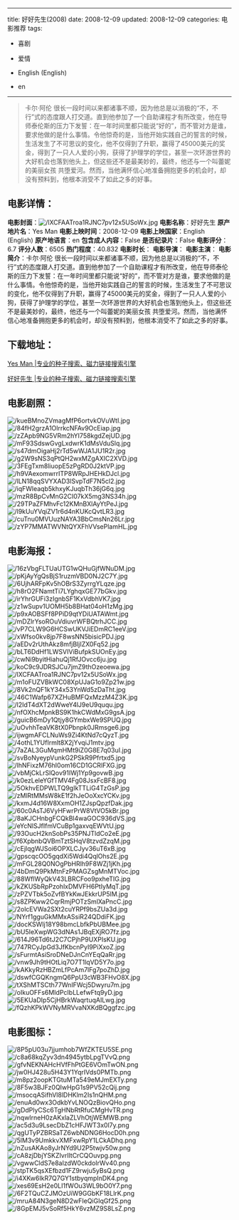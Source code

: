 
---
title: 好好先生(2008)
date: 2008-12-09
updated: 2008-12-09
categories: 电影推荐
tags:
- 喜剧
- 爱情

- English (English)
- en
---


> 卡尔·阿伦 很长一段时间以来都诸事不顺，因为他总是以消极的“不，不行”式的态度跟人打交道。直到他参加了一个自助课程才有所改变，他在导师泰伦斯的压力下发誓：在一年时间里都只能说“好的”，而不管对方是谁，要求他做的是什么事情。令他惊奇的是，当他开始实践自己的誓言的时候，生活发生了不可思议的变化，他不仅得到了升职，赢得了45000美元的奖金，得到了一只人人爱的小狗，获得了护理学的学位，甚至一次环游世界的大好机会也落到他头上，但这些还不是最美妙的，最终，他还与一个叫蕾妮的美丽女孩 共堕爱河。然而，当他满怀信心地准备拥抱更多的机会时，却没有预料到，他根本消受不了如此之多的好事。

## **电影详情**：

**电影封面**：<img src="https://image.tmdb.org/t/p/w200/lXCFAATroa1RJNC7pv12x5USoWx.jpg" alt="/lXCFAATroa1RJNC7pv12x5USoWx.jpg" title="/lXCFAATroa1RJNC7pv12x5USoWx.jpg">
**电影名称**：好好先生
**原产地片名**：Yes Man
**电影上映时间**：2008-12-09
**电影上映国家**：English (English)
**原产地语言**：en
**包含成人内容**：False
**是否纪录片**：False
**电影评分**：6.7
**评分人数**：6505
**热门程度**：40.832
**电影时长**：
**电影导演**：
**电影主演**：
**电影简介**：卡尔·阿伦 很长一段时间以来都诸事不顺，因为他总是以消极的“不，不行”式的态度跟人打交道。直到他参加了一个自助课程才有所改变，他在导师泰伦斯的压力下发誓：在一年时间里都只能说“好的”，而不管对方是谁，要求他做的是什么事情。令他惊奇的是，当他开始实践自己的誓言的时候，生活发生了不可思议的变化，他不仅得到了升职，赢得了45000美元的奖金，得到了一只人人爱的小狗，获得了护理学的学位，甚至一次环游世界的大好机会也落到他头上，但这些还不是最美妙的，最终，他还与一个叫蕾妮的美丽女孩 共堕爱河。然而，当他满怀信心地准备拥抱更多的机会时，却没有预料到，他根本消受不了如此之多的好事。

## **下载地址**：
[Yes Man |专业的种子搜索、磁力链接搜索引擎](https://movie.amd794.com:2083/?search=Yes%20Man&ordering=&mode=match_phrase&page_size=10&page=1)

[好好先生 |专业的种子搜索、磁力链接搜索引擎](https://movie.amd794.com:2083/?search=%E5%A5%BD%E5%A5%BD%E5%85%88%E7%94%9F&ordering=&mode=match_phrase&page_size=10&page=1)
 

## **电影剧照**：
<img src="https://image.tmdb.org/t/p/original/kueBMnoZVmagMfP6ortvkOVuWtI.jpg" alt="/kueBMnoZVmagMfP6ortvkOVuWtI.jpg" title="/kueBMnoZVmagMfP6ortvkOVuWtI.jpg"><img src="https://image.tmdb.org/t/p/original/84fH2grzA1OlrrkcNFAv9OcEiap.jpg" alt="/84fH2grzA1OlrrkcNFAv9OcEiap.jpg" title="/84fH2grzA1OlrrkcNFAv9OcEiap.jpg"><img src="https://image.tmdb.org/t/p/original/zZApb9NG5VRm2hYI758kgdZejUD.jpg" alt="/zZApb9NG5VRm2hYI758kgdZejUD.jpg" title="/zZApb9NG5VRm2hYI758kgdZejUD.jpg"><img src="https://image.tmdb.org/t/p/original/mF93SdswGvgLxdwrK1dMsVduSlq.jpg" alt="/mF93SdswGvgLxdwrK1dMsVduSlq.jpg" title="/mF93SdswGvgLxdwrK1dMsVduSlq.jpg"><img src="https://image.tmdb.org/t/p/original/s47dmOigaHj2rTd5wWJA1JU1R2r.jpg" alt="/s47dmOigaHj2rTd5wWJA1JU1R2r.jpg" title="/s47dmOigaHj2rTd5wWJA1JU1R2r.jpg"><img src="https://image.tmdb.org/t/p/original/g2W9sNS3qPtQH2wxMZgAXIC2XVD.jpg" alt="/g2W9sNS3qPtQH2wxMZgAXIC2XVD.jpg" title="/g2W9sNS3qPtQH2wxMZgAXIC2XVD.jpg"><img src="https://image.tmdb.org/t/p/original/3FEgTxm8liuopE5zPgRD0J2ktVP.jpg" alt="/3FEgTxm8liuopE5zPgRD0J2ktVP.jpg" title="/3FEgTxm8liuopE5zPgRD0J2ktVP.jpg"><img src="https://image.tmdb.org/t/p/original/h9VAexomwrrITP8WRpJHEHkDJcl.jpg" alt="/h9VAexomwrrITP8WRpJHEHkDJcl.jpg" title="/h9VAexomwrrITP8WRpJHEHkDJcl.jpg"><img src="https://image.tmdb.org/t/p/original/lLN18qqSVYXAD3lSvpTdF7N5cl2.jpg" alt="/lLN18qqSVYXAD3lSvpTdF7N5cl2.jpg" title="/lLN18qqSVYXAD3lSvpTdF7N5cl2.jpg"><img src="https://image.tmdb.org/t/p/original/iqFWleaqb5khxyKJuqbTh36jG6q.jpg" alt="/iqFWleaqb5khxyKJuqbTh36jG6q.jpg" title="/iqFWleaqb5khxyKJuqbTh36jG6q.jpg"><img src="https://image.tmdb.org/t/p/original/mzR8BpCvMnG2CI07kX5mg3NS34h.jpg" alt="/mzR8BpCvMnG2CI07kX5mg3NS34h.jpg" title="/mzR8BpCvMnG2CI07kX5mg3NS34h.jpg"><img src="https://image.tmdb.org/t/p/original/29TPaZFMhvFc12KMnBXlAyYtPeJ.jpg" alt="/29TPaZFMhvFc12KMnBXlAyYtPeJ.jpg" title="/29TPaZFMhvFc12KMnBXlAyYtPeJ.jpg"><img src="https://image.tmdb.org/t/p/original/l9kUuYVqiZV1r6d4nKUKcQvtLR3.jpg" alt="/l9kUuYVqiZV1r6d4nKUKcQvtLR3.jpg" title="/l9kUuYVqiZV1r6d4nKUKcQvtLR3.jpg"><img src="https://image.tmdb.org/t/p/original/cuTnu0MVUuzNAYA3BbCmsNn26Lr.jpg" alt="/cuTnu0MVUuzNAYA3BbCmsNn26Lr.jpg" title="/cuTnu0MVUuzNAYA3BbCmsNn26Lr.jpg"><img src="https://image.tmdb.org/t/p/original/zYP7MMATWVNtQYXFhVVsePlamHL.jpg" alt="/zYP7MMATWVNtQYXFhVVsePlamHL.jpg" title="/zYP7MMATWVNtQYXFhVVsePlamHL.jpg">

## **电影海报**：
<img src="https://image.tmdb.org/t/p/original/16zVbgFLTUaUTG1wQHuGjfWNuDM.jpg" alt="/16zVbgFLTUaUTG1wQHuGjfWNuDM.jpg" title="/16zVbgFLTUaUTG1wQHuGjfWNuDM.jpg"><img src="https://image.tmdb.org/t/p/original/pKjAyYgQsBjS1ruzmVBD0NJ2C7Y.jpg" alt="/pKjAyYgQsBjS1ruzmVBD0NJ2C7Y.jpg" title="/pKjAyYgQsBjS1ruzmVBD0NJ2C7Y.jpg"><img src="https://image.tmdb.org/t/p/original/6UjhARFpKv5hOBrS3ZyrrgYLqze.jpg" alt="/6UjhARFpKv5hOBrS3ZyrrgYLqze.jpg" title="/6UjhARFpKv5hOBrS3ZyrrgYLqze.jpg"><img src="https://image.tmdb.org/t/p/original/h8rO2FNamtTi7LYghqxGE77bGkv.jpg" alt="/h8rO2FNamtTi7LYghqxGE77bGkv.jpg" title="/h8rO2FNamtTi7LYghqxGE77bGkv.jpg"><img src="https://image.tmdb.org/t/p/original/irYhrGUFi3zIgnbSF1KxVdbhVK7.jpg" alt="/irYhrGUFi3zIgnbSF1KxVdbhVK7.jpg" title="/irYhrGUFi3zIgnbSF1KxVdbhVK7.jpg"><img src="https://image.tmdb.org/t/p/original/z1wSupv1UOMH5b8BHat04oH1zMg.jpg" alt="/z1wSupv1UOMH5b8BHat04oH1zMg.jpg" title="/z1wSupv1UOMH5b8BHat04oH1zMg.jpg"><img src="https://image.tmdb.org/t/p/original/p9xAOBSFf8PPiD9qtYDiUATAWmt.jpg" alt="/p9xAOBSFf8PPiD9qtYDiUATAWmt.jpg" title="/p9xAOBSFf8PPiD9qtYDiUATAWmt.jpg"><img src="https://image.tmdb.org/t/p/original/mDZlrYsoROuVdiuvrWFBQtrhJCC.jpg" alt="/mDZlrYsoROuVdiuvrWFBQtrhJCC.jpg" title="/mDZlrYsoROuVdiuvrWFBQtrhJCC.jpg"><img src="https://image.tmdb.org/t/p/original/vP7CLW9G6HCSwUKVJiEDmRC1eeV.jpg" alt="/vP7CLW9G6HCSwUKVJiEDmRC1eeV.jpg" title="/vP7CLW9G6HCSwUKVJiEDmRC1eeV.jpg"><img src="https://image.tmdb.org/t/p/original/xWfso0kv8jp7F8wsNN5bisicPDJ.jpg" alt="/xWfso0kv8jp7F8wsNN5bisicPDJ.jpg" title="/xWfso0kv8jp7F8wsNN5bisicPDJ.jpg"><img src="https://image.tmdb.org/t/p/original/aEDv2rUthAkz8mfjBljIZX0Fq52.jpg" alt="/aEDv2rUthAkz8mfjBljIZX0Fq52.jpg" title="/aEDv2rUthAkz8mfjBljIZX0Fq52.jpg"><img src="https://image.tmdb.org/t/p/original/bLT6DdHf1LWSVIViBufpkSUOnEy.jpg" alt="/bLT6DdHf1LWSVIViBufpkSUOnEy.jpg" title="/bLT6DdHf1LWSVIViBufpkSUOnEy.jpg"><img src="https://image.tmdb.org/t/p/original/cwNi9byitHiahuQj1RfJOvcc6ju.jpg" alt="/cwNi9byitHiahuQj1RfJOvcc6ju.jpg" title="/cwNi9byitHiahuQj1RfJOvcc6ju.jpg"><img src="https://image.tmdb.org/t/p/original/koC9c9JDRSJCu7jmZ9thOzeoewa.jpg" alt="/koC9c9JDRSJCu7jmZ9thOzeoewa.jpg" title="/koC9c9JDRSJCu7jmZ9thOzeoewa.jpg"><img src="https://image.tmdb.org/t/p/original/lXCFAATroa1RJNC7pv12x5USoWx.jpg" alt="/lXCFAATroa1RJNC7pv12x5USoWx.jpg" title="/lXCFAATroa1RJNC7pv12x5USoWx.jpg"><img src="https://image.tmdb.org/t/p/original/m1oFUZVBkWC08XpUJaG1o9Zp21w.jpg" alt="/m1oFUZVBkWC08XpUJaG1o9Zp21w.jpg" title="/m1oFUZVBkWC08XpUJaG1o9Zp21w.jpg"><img src="https://image.tmdb.org/t/p/original/8Vk2nQF1kY34x53YnWd5zDaTht.jpg" alt="/8Vk2nQF1kY34x53YnWd5zDaTht.jpg" title="/8Vk2nQF1kY34x53YnWd5zDaTht.jpg"><img src="https://image.tmdb.org/t/p/original/46C1Wafp67XZHuBMFQxMzzM4Z3K.jpg" alt="/46C1Wafp67XZHuBMFQxMzzM4Z3K.jpg" title="/46C1Wafp67XZHuBMFQxMzzM4Z3K.jpg"><img src="https://image.tmdb.org/t/p/original/l2IdT4dXT2dWweY4lJ9eU9ququ.jpg" alt="/l2IdT4dXT2dWweY4lJ9eU9ququ.jpg" title="/l2IdT4dXT2dWweY4lJ9eU9ququ.jpg"><img src="https://image.tmdb.org/t/p/original/nfOXhcMpnkBS9K1hkCWdMxG9gsA.jpg" alt="/nfOXhcMpnkBS9K1hkCWdMxG9gsA.jpg" title="/nfOXhcMpnkBS9K1hkCWdMxG9gsA.jpg"><img src="https://image.tmdb.org/t/p/original/guicB6mDy1Qtjy8GYmbxWe9SPUQ.jpg" alt="/guicB6mDy1Qtjy8GYmbxWe9SPUQ.jpg" title="/guicB6mDy1Qtjy8GYmbxWe9SPUQ.jpg"><img src="https://image.tmdb.org/t/p/original/uOvhhTeaVK8tX0Pbnpk0JRmsge6.jpg" alt="/uOvhhTeaVK8tX0Pbnpk0JRmsge6.jpg" title="/uOvhhTeaVK8tX0Pbnpk0JRmsge6.jpg"><img src="https://image.tmdb.org/t/p/original/ijwgmAFCLNuWs9Zi4KtNd7cQyzT.jpg" alt="/ijwgmAFCLNuWs9Zi4KtNd7cQyzT.jpg" title="/ijwgmAFCLNuWs9Zi4KtNd7cQyzT.jpg"><img src="https://image.tmdb.org/t/p/original/4othL1YUfIrmlt8X2jYvqiJ1mtv.jpg" alt="/4othL1YUfIrmlt8X2jYvqiJ1mtv.jpg" title="/4othL1YUfIrmlt8X2jYvqiJ1mtv.jpg"><img src="https://image.tmdb.org/t/p/original/7aZAL3GuMqmHMt9iZ0G8E7q03uI.jpg" alt="/7aZAL3GuMqmHMt9iZ0G8E7q03uI.jpg" title="/7aZAL3GuMqmHMt9iZ0G8E7q03uI.jpg"><img src="https://image.tmdb.org/t/p/original/svBoNyeypVunkG2PSkR9Pfrtxd5.jpg" alt="/svBoNyeypVunkG2PSkR9Pfrtxd5.jpg" title="/svBoNyeypVunkG2PSkR9Pfrtxd5.jpg"><img src="https://image.tmdb.org/t/p/original/lhNFixzM76hI0om16CD1GCRlFXG.jpg" alt="/lhNFixzM76hI0om16CD1GCRlFXG.jpg" title="/lhNFixzM76hI0om16CD1GCRlFXG.jpg"><img src="https://image.tmdb.org/t/p/original/vbMjCkLrSlQov91IWj1Yp9govwB.jpg" alt="/vbMjCkLrSlQov91IWj1Yp9govwB.jpg" title="/vbMjCkLrSlQov91IWj1Yp9govwB.jpg"><img src="https://image.tmdb.org/t/p/original/k0ezLeleYGfTMV4Fg08JsxFcBF8.jpg" alt="/k0ezLeleYGfTMV4Fg08JsxFcBF8.jpg" title="/k0ezLeleYGfTMV4Fg08JsxFcBF8.jpg"><img src="https://image.tmdb.org/t/p/original/5OkhvEDPWLTQ9gIkTTLiG4TzGsP.jpg" alt="/5OkhvEDPWLTQ9gIkTTLiG4TzGsP.jpg" title="/5OkhvEDPWLTQ9gIkTTLiG4TzGsP.jpg"><img src="https://image.tmdb.org/t/p/original/zMlRtMMsW8kE1f2hJeOoXxcYCKv.jpg" alt="/zMlRtMMsW8kE1f2hJeOoXxcYCKv.jpg" title="/zMlRtMMsW8kE1f2hJeOoXxcYCKv.jpg"><img src="https://image.tmdb.org/t/p/original/kxmJ4d16W8XxmOH1ZJspQpzfDak.jpg" alt="/kxmJ4d16W8XxmOH1ZJspQpzfDak.jpg" title="/kxmJ4d16W8XxmOH1ZJspQpzfDak.jpg"><img src="https://image.tmdb.org/t/p/original/60c0AsTJ6VyHFwrPrW8VtVO5kBr.jpg" alt="/60c0AsTJ6VyHFwrPrW8VtVO5kBr.jpg" title="/60c0AsTJ6VyHFwrPrW8VtVO5kBr.jpg"><img src="https://image.tmdb.org/t/p/original/8aKJCHnbgFCQkBl4waGOC936dVS.jpg" alt="/8aKJCHnbgFCQkBl4waGOC936dVS.jpg" title="/8aKJCHnbgFCQkBl4waGOC936dVS.jpg"><img src="https://image.tmdb.org/t/p/original/eYcNlSJfIfmVCuBp1gaxvqEWVtU.jpg" alt="/eYcNlSJfIfmVCuBp1gaxvqEWVtU.jpg" title="/eYcNlSJfIfmVCuBp1gaxvqEWVtU.jpg"><img src="https://image.tmdb.org/t/p/original/93OucH2knSobPs35PNJTldCo2eE.jpg" alt="/93OucH2knSobPs35PNJTldCo2eE.jpg" title="/93OucH2knSobPs35PNJTldCo2eE.jpg"><img src="https://image.tmdb.org/t/p/original/f6XpbnbQVBmTztSHqV8tzvdZzqM.jpg" alt="/f6XpbnbQVBmTztSHqV8tzvdZzqM.jpg" title="/f6XpbnbQVBmTztSHqV8tzvdZzqM.jpg"><img src="https://image.tmdb.org/t/p/original/cEjlqgWJSoi6OPXLCJyv36uT6xB.jpg" alt="/cEjlqgWJSoi6OPXLCJyv36uT6xB.jpg" title="/cEjlqgWJSoi6OPXLCJyv36uT6xB.jpg"><img src="https://image.tmdb.org/t/p/original/gpscqcOO5gqdXi5Wdi4QqlOhs2E.jpg" alt="/gpscqcOO5gqdXi5Wdi4QqlOhs2E.jpg" title="/gpscqcOO5gqdXi5Wdi4QqlOhs2E.jpg"><img src="https://image.tmdb.org/t/p/original/mFGL28Q0NOgPbHRlh9F8WZj1jKh.jpg" alt="/mFGL28Q0NOgPbHRlh9F8WZj1jKh.jpg" title="/mFGL28Q0NOgPbHRlh9F8WZj1jKh.jpg"><img src="https://image.tmdb.org/t/p/original/4bDmQ9PkMtnFzPMAGZsgMnMTVoc.jpg" alt="/4bDmQ9PkMtnFzPMAGZsgMnMTVoc.jpg" title="/4bDmQ9PkMtnFzPMAGZsgMnMTVoc.jpg"><img src="https://image.tmdb.org/t/p/original/88WflWyQkV43LBRCFoo9pxheTIG.jpg" alt="/88WflWyQkV43LBRCFoo9pxheTIG.jpg" title="/88WflWyQkV43LBRCFoo9pxheTIG.jpg"><img src="https://image.tmdb.org/t/p/original/kZKUSbRpPzohlxDMVFH6PtIyMqT.jpg" alt="/kZKUSbRpPzohlxDMVFH6PtIyMqT.jpg" title="/kZKUSbRpPzohlxDMVFH6PtIyMqT.jpg"><img src="https://image.tmdb.org/t/p/original/zPZVTbk5oZvfBYkKwJEkkrUP5lM.jpg" alt="/zPZVTbk5oZvfBYkKwJEkkrUP5lM.jpg" title="/zPZVTbk5oZvfBYkKwJEkkrUP5lM.jpg"><img src="https://image.tmdb.org/t/p/original/s8ZPKww2CqrRmjPOTzSmlXaPncC.jpg" alt="/s8ZPKww2CqrRmjPOTzSmlXaPncC.jpg" title="/s8ZPKww2CqrRmjPOTzSmlXaPncC.jpg"><img src="https://image.tmdb.org/t/p/original/2olcEVWa2SXt2cuYRPf9bsZUa3d.jpg" alt="/2olcEVWa2SXt2cuYRPf9bsZUa3d.jpg" title="/2olcEVWa2SXt2cuYRPf9bsZUa3d.jpg"><img src="https://image.tmdb.org/t/p/original/NYrf1gguGkMMxASsiR24QDdiFK.jpg" alt="/NYrf1gguGkMMxASsiR24QDdiFK.jpg" title="/NYrf1gguGkMMxASsiR24QDdiFK.jpg"><img src="https://image.tmdb.org/t/p/original/docKSWIj18Y98bmcLbfkPbUBMee.jpg" alt="/docKSWIj18Y98bmcLbfkPbUBMee.jpg" title="/docKSWIj18Y98bmcLbfkPbUBMee.jpg"><img src="https://image.tmdb.org/t/p/original/bU5IeXwpWG3dNAs1JBqEXjRO7fz.jpg" alt="/bU5IeXwpWG3dNAs1JBqEXjRO7fz.jpg" title="/bU5IeXwpWG3dNAs1JBqEXjRO7fz.jpg"><img src="https://image.tmdb.org/t/p/original/614J96Td6tJ2C7CPjhP9UXPIsKU.jpg" alt="/614J96Td6tJ2C7CPjhP9UXPIsKU.jpg" title="/614J96Td6tJ2C7CPjhP9UXPIsKU.jpg"><img src="https://image.tmdb.org/t/p/original/747RCyJpGd3JfKbcnPyI9PiXxoZ.jpg" alt="/747RCyJpGd3JfKbcnPyI9PiXxoZ.jpg" title="/747RCyJpGd3JfKbcnPyI9PiXxoZ.jpg"><img src="https://image.tmdb.org/t/p/original/sFurmtAsiSroDNeDJnCnYEqQaRr.jpg" alt="/sFurmtAsiSroDNeDJnCnYEqQaRr.jpg" title="/sFurmtAsiSroDNeDJnCnYEqQaRr.jpg"><img src="https://image.tmdb.org/t/p/original/vnw9Jh9tHOtLiq7O7T1lqVD5Y7o.jpg" alt="/vnw9Jh9tHOtLiq7O7T1lqVD5Y7o.jpg" title="/vnw9Jh9tHOtLiq7O7T1lqVD5Y7o.jpg"><img src="https://image.tmdb.org/t/p/original/kAKkyRzHBZmLfPcAm7lFg7poZhD.jpg" alt="/kAKkyRzHBZmLfPcAm7lFg7poZhD.jpg" title="/kAKkyRzHBZmLfPcAm7lFg7poZhD.jpg"><img src="https://image.tmdb.org/t/p/original/dswfCGQKngmQ6PpU3cWB3FHvO8X.jpg" alt="/dswfCGQKngmQ6PpU3cWB3FHvO8X.jpg" title="/dswfCGQKngmQ6PpU3cWB3FHvO8X.jpg"><img src="https://image.tmdb.org/t/p/original/tXShMTSCth77WnIFWcj5Dwyru7m.jpg" alt="/tXShMTSCth77WnIFWcj5Dwyru7m.jpg" title="/tXShMTSCth77WnIFWcj5Dwyru7m.jpg"><img src="https://image.tmdb.org/t/p/original/oIkuOFFs6MIdPcIbLLefwFtq9yD.jpg" alt="/oIkuOFFs6MIdPcIbLLefwFtq9yD.jpg" title="/oIkuOFFs6MIdPcIbLLefwFtq9yD.jpg"><img src="https://image.tmdb.org/t/p/original/5EKUaDIp5CjHBrkWaqrtuqAILwg.jpg" alt="/5EKUaDIp5CjHBrkWaqrtuqAILwg.jpg" title="/5EKUaDIp5CjHBrkWaqrtuqAILwg.jpg"><img src="https://image.tmdb.org/t/p/original/fQzhKPkWVNyMRVvaNXKdBQggfzc.jpg" alt="/fQzhKPkWVNyMRVvaNXKdBQggfzc.jpg" title="/fQzhKPkWVNyMRVvaNXKdBQggfzc.jpg">

## **电影图标**：
<img src="https://image.tmdb.org/t/p/original/8P5pU03u7jjumhob7WfZKTEU5SE.png" alt="/8P5pU03u7jjumhob7WfZKTEU5SE.png" title="/8P5pU03u7jjumhob7WfZKTEU5SE.png"><img src="https://image.tmdb.org/t/p/original/c8a68kqZyv3dn4945ytbLpgTVvQ.png" alt="/c8a68kqZyv3dn4945ytbLpgTVvQ.png" title="/c8a68kqZyv3dn4945ytbLpgTVvQ.png"><img src="https://image.tmdb.org/t/p/original/gfvNEKNAHcHVfFhPtGE6VOmTwON.png" alt="/gfvNEKNAHcHVfFhPtGE6VOmTwON.png" title="/gfvNEKNAHcHVfFhPtGE6VOmTwON.png"><img src="https://image.tmdb.org/t/p/original/jw0HJ428u5H43Y1YqrIVds0PMTb.png" alt="/jw0HJ428u5H43Y1YqrIVds0PMTb.png" title="/jw0HJ428u5H43Y1YqrIVds0PMTb.png"><img src="https://image.tmdb.org/t/p/original/m8pz2oopKTGtuMTa549eMJmEXTy.png" alt="/m8pz2oopKTGtuMTa549eMJmEXTy.png" title="/m8pz2oopKTGtuMTa549eMJmEXTy.png"><img src="https://image.tmdb.org/t/p/original/8F5w3BJFz0QIwHpG1s9PV52cQij.png" alt="/8F5w3BJFz0QIwHpG1s9PV52cQij.png" title="/8F5w3BJFz0QIwHpG1s9PV52cQij.png"><img src="https://image.tmdb.org/t/p/original/msocqASifhVl8lDHKlm2Is1nQHM.png" alt="/msocqASifhVl8lDHKlm2Is1nQHM.png" title="/msocqASifhVl8lDHKlm2Is1nQHM.png"><img src="https://image.tmdb.org/t/p/original/enuAd0wx3OdkbYvLNOQzBiovQHo.png" alt="/enuAd0wx3OdkbYvLNOQzBiovQHo.png" title="/enuAd0wx3OdkbYvLNOQzBiovQHo.png"><img src="https://image.tmdb.org/t/p/original/gDdPlyCSc6TgHNbRtRfuCMgHvTR.png" alt="/gDdPlyCSc6TgHNbRtRfuCMgHvTR.png" title="/gDdPlyCSc6TgHNbRtRfuCMgHvTR.png"><img src="https://image.tmdb.org/t/p/original/nqwIrneH0zAKxlaZLVhOtjWEMWB.png" alt="/nqwIrneH0zAKxlaZLVhOtjWEMWB.png" title="/nqwIrneH0zAKxlaZLVhOtjWEMWB.png"><img src="https://image.tmdb.org/t/p/original/ac5d3u9LsecDbZ1cHFJWT3x0l7y.png" alt="/ac5d3u9LsecDbZ1cHFJWT3x0l7y.png" title="/ac5d3u9LsecDbZ1cHFJWT3x0l7y.png"><img src="https://image.tmdb.org/t/p/original/qgUTyPZBRSaTZ6wbNDNG6HocD0h.png" alt="/qgUTyPZBRSaTZ6wbNDNG6HocD0h.png" title="/qgUTyPZBRSaTZ6wbNDNG6HocD0h.png"><img src="https://image.tmdb.org/t/p/original/5lM3v9UmkkvXMFxwRpY1LCkADhq.png" alt="/5lM3v9UmkkvXMFxwRpY1LCkADhq.png" title="/5lM3v9UmkkvXMFxwRpY1LCkADhq.png"><img src="https://image.tmdb.org/t/p/original/nZusAKAo8yJrNYd9U2P5twjv50w.png" alt="/nZusAKAo8yJrNYd9U2P5twjv50w.png" title="/nZusAKAo8yJrNYd9U2P5twjv50w.png"><img src="https://image.tmdb.org/t/p/original/cA8zjDbjYSKZIvrIltCrCQOuvpg.png" alt="/cA8zjDbjYSKZIvrIltCrCQOuvpg.png" title="/cA8zjDbjYSKZIvrIltCrCQOuvpg.png"><img src="https://image.tmdb.org/t/p/original/vgwwCldS7e8aIzdW0ckdoIrWv40.png" alt="/vgwwCldS7e8aIzdW0ckdoIrWv40.png" title="/vgwwCldS7e8aIzdW0ckdoIrWv40.png"><img src="https://image.tmdb.org/t/p/original/stpTK5qsXEfbzd1FZ9rwju5yBsQ.png" alt="/stpTK5qsXEfbzd1FZ9rwju5yBsQ.png" title="/stpTK5qsXEfbzd1FZ9rwju5yBsQ.png"><img src="https://image.tmdb.org/t/p/original/i4XKw6IkR7Q7GY1stbyqmpInDK4.png" alt="/i4XKw6IkR7Q7GY1stbyqmpInDK4.png" title="/i4XKw6IkR7Q7GY1stbyqmpInDK4.png"><img src="https://image.tmdb.org/t/p/original/xes69EsH2e0LI1fWOu3WL9bO0Y7.png" alt="/xes69EsH2e0LI1fWOu3WL9bO0Y7.png" title="/xes69EsH2e0LI1fWOu3WL9bO0Y7.png"><img src="https://image.tmdb.org/t/p/original/6F2TQuCZJMOzUiW9GGbKF18LlrK.png" alt="/6F2TQuCZJMOzUiW9GGbKF18LlrK.png" title="/6F2TQuCZJMOzUiW9GGbKF18LlrK.png"><img src="https://image.tmdb.org/t/p/original/mruA84N3geN8D2wFIeQiGIqGf25.png" alt="/mruA84N3geN8D2wFIeQiGIqGf25.png" title="/mruA84N3geN8D2wFIeQiGIqGf25.png"><img src="https://image.tmdb.org/t/p/original/8GpEMJ5vSoRf5HkY6vzMZ9S8LsZ.png" alt="/8GpEMJ5vSoRf5HkY6vzMZ9S8LsZ.png" title="/8GpEMJ5vSoRf5HkY6vzMZ9S8LsZ.png">
